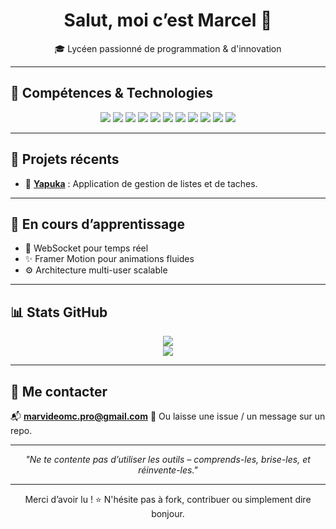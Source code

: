 <h1 align="center">Salut, moi c’est Marcel 👋</h1>

<p align="center">
  🎓 Lycéen passionné de programmation & d'innovation
</p>

---

## 🔧 Compétences & Technologies

<p align="center">
  <img src="https://img.shields.io/badge/React-20232A?style=for-the-badge&logo=react&logoColor=61DAFB" />
  <img src="https://img.shields.io/badge/TypeScript-3178C6?style=for-the-badge&logo=typescript&logoColor=white" />
  <img src="https://img.shields.io/badge/Tailwind_CSS-38B2AC?style=for-the-badge&logo=tailwind-css&logoColor=white" />
  <img src="https://img.shields.io/badge/Vite-646CFF?style=for-the-badge&logo=vite&logoColor=white" />
  <img src="https://img.shields.io/badge/Node.js-339933?style=for-the-badge&logo=nodedotjs&logoColor=white" />
  <img src="https://img.shields.io/badge/MariaDB-003545?style=for-the-badge&logo=mariadb&logoColor=white" />
  <img src="https://img.shields.io/badge/Tauri-FFC131?style=for-the-badge&logo=tauri&logoColor=black" />
  <img src="https://img.shields.io/badge/Cloudflare-Orange?style=for-the-badge&logo=cloudflare&logoColor=white" />
  <img src="https://img.shields.io/badge/Git-20232A?style=for-the-badge&logo=git" />
  <img src="https://img.shields.io/badge/HTML5-E34F26?style=for-the-badge&logo=html5&logoColor=white" />
  <img src="https://img.shields.io/badge/CSS3-1572B6?style=for-the-badge&logo=css3" />
</p>

---

## 📌 Projets récents

- 🧠 **<a href="https://github.com/BreezeApps/Yapuka">Yapuka</a>** : Application de gestion de listes et de taches.

---

## 🚧 En cours d’apprentissage

- 🔄 WebSocket pour temps réel
- ✨ Framer Motion pour animations fluides
- ⚙️ Architecture multi-user scalable

---

## 📊 Stats GitHub

<p align="center">
  <picture>
    <source
      srcset="https://github-readme-stats.vercel.app/api?username=Marvideo2009&show_icons=true&theme=tokyonight&locale=fr"
      media="(prefers-color-scheme: dark)"
    />
    <source
      srcset="https://github-readme-stats.vercel.app/api?username=Marvideo2009&show_icons=true&theme=default&locale=fr"
      media="(prefers-color-scheme: light), (prefers-color-scheme: no-preference)"
    />
    <img src="https://github-readme-stats.vercel.app/api?username=Marvideo2009&show_icons=true&theme=tokyonight&locale=fr" />
  </picture>
  <br />
  <img src="https://github-readme-stats.vercel.app/api/top-langs/?username=Marvideo2009&layout=compact&theme=tokyonight&locale=fr" />
</p>

---

## 🤝 Me contacter

📬 **marvideomc.pro@gmail.com** 
📌 Ou laisse une issue / un message sur un repo.

---

<p align="center"><i>"Ne te contente pas d’utiliser les outils – comprends-les, brise-les, et réinvente-les."</i></p>

---

<p align="center">
  Merci d’avoir lu ! ⭐ N'hésite pas à fork, contribuer ou simplement dire bonjour.
</p>
